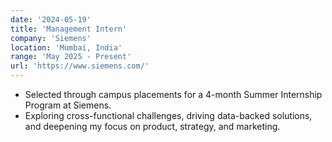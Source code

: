 ```yaml
---
date: '2024-05-19'
title: 'Management Intern'
company: 'Siemens'
location: 'Mumbai, India'
range: 'May 2025 - Present'
url: 'https://www.siemens.com/'
---
```


- Selected through campus placements for a 4-month Summer Internship Program at Siemens.
- Exploring cross-functional challenges, driving data-backed solutions, and deepening my focus on product, strategy, and marketing.
